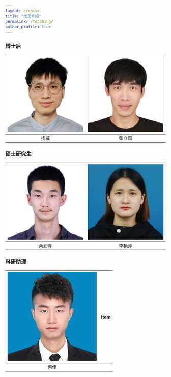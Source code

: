 ```yaml
---
layout: archive
title: "成员介绍"
permalink: /teaching/
author_profile: true
---
```

### 博士后
| ![yw.jpg](/images/yw.jpg)  |  ![zlg.jpg](/images/zlg.jpg)  |
| :------------------------: | :-------------------------: |
|  杨威  |   张立国 |  




### 硕士研究生
|  ![yrz](/images/yrz.jpg)   |  ![lyp.jpg](/images/lyp.jpg)  |
| :-------: | :-------: |
| 余润泽 |  李艳萍    |  



### 科研助理

| ![hj.jpg](/images/hj.jpg) | Item   |  
| :-------: | :-------: |
| 何佳                       |        |


